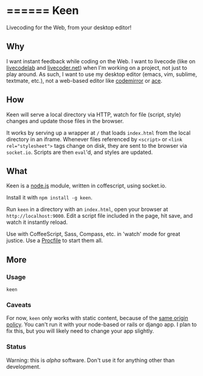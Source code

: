 ======
 Keen
======


Livecoding for the Web, from your desktop editor!


## Why

I want instant feedback while coding on the Web. I want to livecode (like on [livecodelab](http://www.sketchpatch.net/livecodelab/index.html) and [livecoder.net](http://livecoder.net/)) when I'm working on a project, not just to play around. As such, I want to use my desktop editor (emacs, vim, sublime, textmate, etc.), not a web-based editor like [codemirror](http://codemirror.net/) or [ace](http://ace.ajax.org/).


## How

Keen will serve a local directory via HTTP, watch for file (script, style) changes and update those files in the browser.

It works by serving up a wrapper at `/` that loads `index.html` from the local directory in an iframe. Whenever files referenced by `<script>` or `<link rel="stylesheet">` tags change on disk, they are sent to the browser via `socket.io`. Scripts are then `eval`'d, and styles are updated.


## What

Keen is a [node.js](http://nodejs.org/) module, written in coffescript, using socket.io.

Install it with `npm install -g keen`.

Run `keen` in a directory with an `index.html`, open your browser at `http://localhost:9000`.
Edit a script file included in the page, hit save, and watch it instantly reload.

Use with CoffeeScript, Sass, Compass, etc. in 'watch' mode for great justice. Use a [Procfile](http://ddollar.github.com/foreman/) to start them all.


## More


### Usage

    keen


### Caveats

For now, `keen` only works with static content, because of the [same origin policy](http://en.wikipedia.org/wiki/Same_origin_policy). You can't run it with your node-based or rails or django app. I plan to fix this, but you will likely need to change your app slightly.


### Status

Warning: this is *alpha* software. Don't use it for anything other than development.
